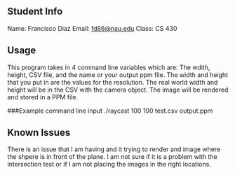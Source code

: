 ## Student Info
Name: Francisco Diaz
Email: fd86@nau.edu
Class: CS 430

## Usage
This program takes in 4 command line variables which are: The wdith, height, CSV file, and the name or your output ppm file. The width and height that you put in are the values for the resolution. The real world width and height will be in the CSV with the camera object. The image will be rendered and stored in a PPM file.

###Example command line input
./raycast 100 100 test.csv output.ppm

## Known Issues
There is an issue that I am having and it trying to render and image where the shpere is in front of the plane. I am not sure if it is a problem with the intersection test or if I am not placing the images in the right locations. 